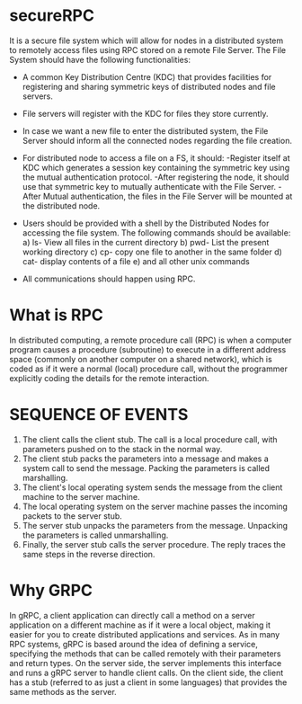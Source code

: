 # secureRPC

It is a secure file system which will allow for nodes in a distributed system to remotely access files using RPC stored on a remote File Server. The File System should have the following functionalities:
- A common Key Distribution Centre (KDC) that provides facilities for registering and sharing symmetric keys of distributed nodes and file servers.
- File servers will register with the KDC for files they store currently.
- In case we want a new file to enter the distributed system, the File Server should inform all the connected nodes regarding the file creation.
- For distributed node to access a file on a FS, it should:
-Register itself at KDC which generates a session key containing the symmetric key using the mutual authentication protocol.
-After registering the node, it should use that symmetric key to mutually authenticate with the File Server.
-After Mutual authentication, the files in the File Server will be mounted at the distributed node.

- Users should be provided with a shell by the Distributed Nodes for accessing the file system. The following commands should be available:
a) ls- View all files in the current directory
b) pwd- List the present working directory
c) cp- copy one file to another in the same folder
d) cat- display contents of a file
e) and all other unix commands
- All communications should happen using RPC.

# What is RPC
In distributed computing, a remote procedure call (RPC) is when a computer program causes a procedure (subroutine) to execute in a different address space (commonly on another computer on a shared network), which is coded as if it were a normal (local) procedure call, without the programmer explicitly coding the details for the remote interaction.

# SEQUENCE OF EVENTS

1.	The client calls the client stub. The call is a local procedure call, with parameters pushed on to the stack in the normal way.
2.	The client stub packs the parameters into a message and makes a system call to send the message. Packing the parameters is called marshalling.
3.	The client's local operating system sends the message from the client machine to the server machine.
4.	The local operating system on the server machine passes the incoming packets to the server stub.
5.	The server stub unpacks the parameters from the message. Unpacking the parameters is called unmarshalling.
6.	Finally, the server stub calls the server procedure. The reply traces the same steps in the reverse direction.


# Why GRPC
In gRPC, a client application can directly call a method on a server application on a different machine as if it were a local object, making it easier for you to create distributed applications and services. As in many RPC systems, gRPC is based around the idea of defining a service, specifying the methods that can be called remotely with their parameters and return types. On the server side, the server implements this interface and runs a gRPC server to handle client calls. On the client side, the client has a stub (referred to as just a client in some languages) that provides the same methods as the server.
